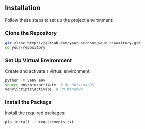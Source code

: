 
## Installation

Follow these steps to set up the project environment:

### Clone the Repository

```bash
git clone https://github.com/yourusername/your-repository.git
cd your-repository
```

### Set Up Virtual Environment

Create and activate a virtual environment:

```bash
python -m venv env
source env/bin/activate  # On Unix/macOS
venv\Scripts\activate  # On Windows
```

### Install the Package

Install the required packages:

```bash
pip install -r requirements.txt
```

